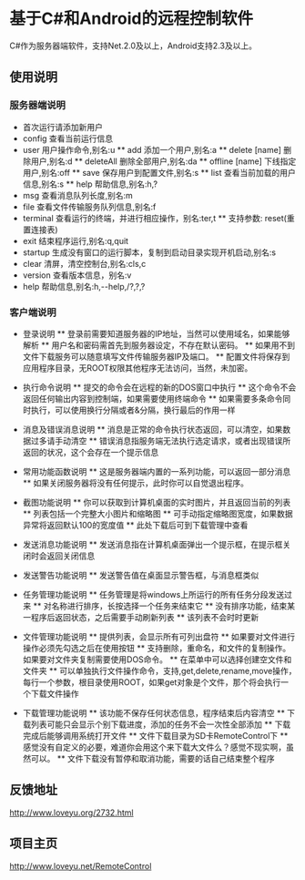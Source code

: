 基于C#和Android的远程控制软件
======================================

C#作为服务器端软件，支持Net.2.0及以上，Android支持2.3及以上。

## 使用说明
### 服务器端说明
* 首次运行请添加新用户
* config  查看当前运行信息
* user    用户操作命令,别名:u
  ** add   添加一个用户,别名:a
  ** delete [name] 删除用户,别名:d
  ** deleteAll     删除全部用户,别名:da
  ** offline [name]        下线指定用户,别名:off
  ** save  保存用户到配置文件,别名:s
  ** list  查看当前加载的用户信息,别名:s
  ** help  帮助信息,别名:h,?
* msg     查看消息队列长度,别名:m
* file    查看文件传输服务队列信息,别名:f
* terminal        查看运行的终端，并进行相应操作，别名:ter,t
  ** 支持参数: reset(重置连接表)
* exit    结束程序运行,别名:q,quit
* startup 生成没有窗口的运行脚本，复制到启动目录实现开机启动,别名:s
* clear   清屏，清空控制台,别名:cls,c
* version 查看版本信息，别名:v
* help    帮助信息,别名:h,--help,/?,\?,?


### 客户端说明

* 登录说明
  ** 登录前需要知道服务器的IP地址，当然可以使用域名，如果能够解析
  ** 用户名和密码需首先到服务器设定，不存在默认密码。
  ** 如果用不到文件下载服务可以随意填写文件传输服务器IP及端口。
  ** 配置文件将保存到应用程序目录，无ROOT权限其他程序无法访问，当然，未加密。

* 执行命令说明
  ** 提交的命令会在远程的新的DOS窗口中执行
  ** 这个命令不会返回任何输出内容到控制端，如果需要使用终端命令
  ** 如果需要多条命令同时执行，可以使用换行分隔或者&分隔，换行最后的作用一样

* 消息及错误消息说明
  ** 消息是正常的命令执行状态返回，可以清空，如果数据过多请手动清空
  ** 错误消息指服务端无法执行选定请求，或者出现错误所返回的状况，这个会存在一个提示信息

* 常用功能函数说明
  ** 这是服务器端内置的一系列功能，可以返回一部分消息
  ** 如果关闭服务器将没有任何提示，此时你可以自觉退出程序。

* 截图功能说明
  ** 你可以获取到计算机桌面的实时图片，并且返回当前的列表
  ** 列表包括一个完整大小图片和缩略图
  ** 可手动指定缩略图宽度，如果数据异常将返回默认100的宽度值
  ** 此处下载后可到下载管理中查看

* 发送消息功能说明
  ** 发送消息指在计算机桌面弹出一个提示框，在提示框关闭时会返回关闭信息

* 发送警告功能说明
  ** 发送警告值在桌面显示警告框，与消息框类似

* 任务管理功能说明
  ** 任务管理是将windows上所运行的所有任务分段发送过来
  ** 对名称进行排序，长按选择一个任务来结束它
  ** 没有排序功能，结束某一程序后返回状态，之后需要手动刷新列表
  ** 该列表不会时时更新

* 文件管理功能说明
  ** 提供列表，会显示所有可列出盘符
  ** 如果要对文件进行操作必须先勾选之后在使用按钮
  ** 支持删除，重命名，和文件的复制操作。如果要对文件夹复制需要使用DOS命令。
  ** 在菜单中可以选择创建空文件和文件夹
  ** 可以单独执行文件操作命令，支持,get,delete,rename,move操作，每行一个参数，根目录使用ROOT，如果get对象是个文件，那个将会执行一个下载文件操作

* 下载管理功能说明
  ** 该功能不保存任何状态信息，程序结束后内容清空
  ** 下载列表可能只会显示个别下载进度，添加的任务不会一次性全部添加
  ** 下载完成后能够调用系统打开文件
  ** 文件下载目录为SD卡RemoteControl下
  ** 感觉没有自定义的必要，难道你会用这个来下载大文件么？感觉不现实啊，虽然可以。
  ** 文件下载没有暂停和取消功能，需要的话自己结束整个程序

## 反馈地址

http://www.loveyu.org/2732.html

## 项目主页

http://www.loveyu.net/RemoteControl
